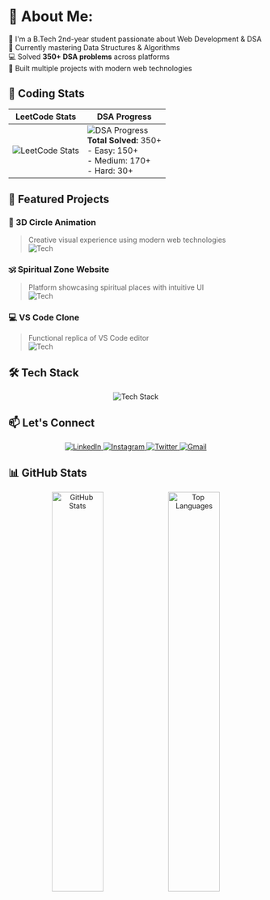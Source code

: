 # 💫 About Me:
🔭 I'm a B.Tech 2nd-year student passionate about Web Development & DSA  
🌱 Currently mastering Data Structures & Algorithms  
💻 Solved **350+ DSA problems** across platforms  
🚀 Built multiple projects with modern web technologies  

## 🚀 Coding Stats

| LeetCode Stats | DSA Progress |
|----------------|--------------|
| ![LeetCode Stats](https://leetcard.jacoblin.cool/iamankit07?ext=heatmap&theme=dark) | ![DSA Progress](https://github-readme-streak-stats.herokuapp.com/?user=iamankit07&theme=dark) <br> **Total Solved:** 350+ <br> - Easy: 150+ <br> - Medium: 170+ <br> - Hard: 30+ |

## 🌟 Featured Projects

### 🎨 3D Circle Animation 
> Creative visual experience using modern web technologies  
> ![Tech](https://skillicons.dev/icons?i=js,html,css)

### 🕉️ Spiritual Zone Website 
> Platform showcasing spiritual places with intuitive UI  
> ![Tech](https://skillicons.dev/icons?i=html,css,js,bootstrap)

### 💻 VS Code Clone 
> Functional replica of VS Code editor  
> ![Tech](https://skillicons.dev/icons?i=html,css,js)

## 🛠️ Tech Stack

<p align="center">
  <img src="https://skillicons.dev/icons?i=c,cpp,html,css,js,bootstrap,mysql" alt="Tech Stack" />
</p>

## 📫 Let's Connect

<p align="center">
  <a href="https://linkedin.com/in/iamankit04" target="_blank">
    <img src="https://img.shields.io/badge/LinkedIn-0077B5?style=for-the-badge&logo=linkedin&logoColor=white" alt="LinkedIn"/>
  </a>
  <a href="https://instagram.com/i__am__ankit04" target="_blank">
    <img src="https://img.shields.io/badge/Instagram-E4405F?style=for-the-badge&logo=instagram&logoColor=white" alt="Instagram"/>
  </a>
  <a href="https://x.com/iamankit04" target="_blank">
    <img src="https://img.shields.io/badge/X-000000?style=for-the-badge&logo=x&logoColor=white" alt="Twitter"/>
  </a>
  <a href="mailto:ankitkumargup143@gmail.com">
    <img src="https://img.shields.io/badge/Gmail-D14836?style=for-the-badge&logo=gmail&logoColor=white" alt="Gmail"/>
  </a>
</p>

## 📊 GitHub Stats

<p align="center">
  <img src="https://github-readme-stats.vercel.app/api?username=iamankit07&show_icons=true&theme=dark" alt="GitHub Stats" width="45%"/>
  <img src="https://github-readme-stats.vercel.app/api/top-langs/?username=iamankit07&layout=compact&theme=dark" alt="Top Languages" width="45%"/>
</p>
